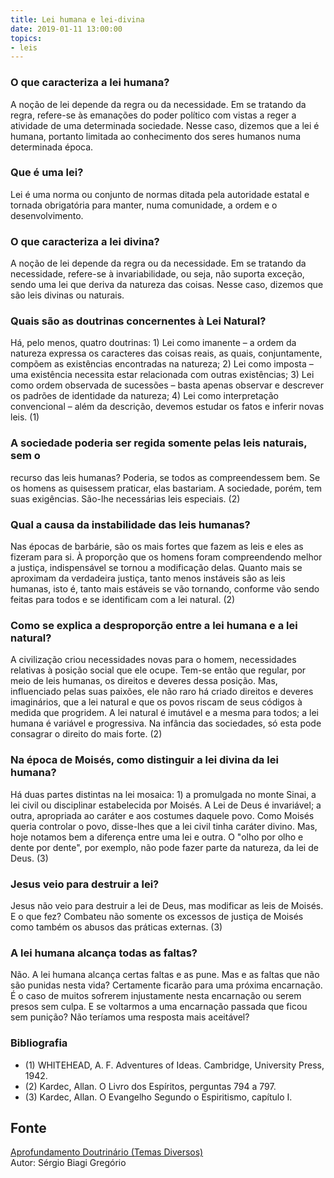 ```yaml
---
title: Lei humana e lei-divina
date: 2019-01-11 13:00:00
topics: 
- leis
---
```


### O que caracteriza a lei humana?
A noção de lei depende da regra ou da necessidade. Em se tratando da
regra, refere-se às emanações do poder político com vistas a reger a
atividade de uma determinada sociedade. Nesse caso, dizemos que a lei é
humana, portanto limitada ao conhecimento dos seres humanos numa
determinada época.

### Que é uma lei?
Lei é uma norma ou conjunto de normas ditada pela autoridade estatal e
tornada obrigatória para manter, numa comunidade, a ordem e o
desenvolvimento.

### O que caracteriza a lei divina?
A noção de lei depende da regra ou da necessidade. Em se tratando da
necessidade, refere-se à invariabilidade, ou seja, não suporta
exceção, sendo uma lei que deriva da natureza das coisas. Nesse caso,
dizemos que são leis divinas ou naturais.

### Quais são as doutrinas concernentes à Lei Natural?
Há, pelo menos, quatro doutrinas: 1) Lei como imanente – a ordem da
natureza expressa os caracteres das coisas reais, as quais,
conjuntamente, compõem as existências encontradas na natureza; 2) Lei
como imposta – uma existência necessita estar relacionada com outras
existências; 3) Lei como ordem observada de sucessões – basta apenas
observar e descrever os padrões de identidade da natureza; 4) Lei como
interpretação convencional – além da descrição, devemos estudar os
fatos e inferir novas leis. (1)

### A sociedade poderia ser regida somente pelas leis naturais, sem o
recurso das leis humanas?
Poderia, se todos as compreendessem bem. Se os homens as quisessem
praticar, elas bastariam. A sociedade, porém, tem suas exigências.
São-lhe necessárias leis especiais. (2)

### Qual a causa da instabilidade das leis humanas?
Nas épocas de barbárie, são os mais fortes que fazem as leis e eles as
fizeram para si. À proporção que os homens foram compreendendo melhor a
justiça, indispensável se tornou a modificação delas. Quanto mais se
aproximam da verdadeira justiça, tanto menos instáveis são as leis
humanas, isto é, tanto mais estáveis se vão tornando, conforme vão sendo
feitas para todos e se identificam com a lei natural. (2)

### Como se explica a desproporção entre a lei humana e a lei natural?
A civilização criou necessidades novas para o homem, necessidades
relativas à posição social que ele ocupe. Tem-se então que regular, por
meio de leis humanas, os direitos e deveres dessa posição. Mas,
influenciado pelas suas paixões, ele não raro há criado direitos e
deveres imaginários, que a lei natural e que os povos riscam de seus
códigos à medida que progridem. A lei natural é imutável e a mesma para
todos; a lei humana é variável e progressiva. Na infância das
sociedades, só esta pode consagrar o direito do mais forte. (2)

### Na época de Moisés, como distinguir a lei divina da lei humana?
Há duas partes distintas na lei mosaica: 1) a promulgada no monte Sinai, a lei
civil ou disciplinar estabelecida por Moisés. A Lei de Deus é invariável; a
outra, apropriada ao caráter e aos costumes daquele povo.  Como Moisés queria
controlar o povo, disse-lhes que a lei civil tinha caráter divino. Mas, hoje
notamos bem a diferença entre uma lei e outra.  O "olho por olho e dente por
dente", por exemplo, não pode fazer parte da natureza, da lei de Deus. (3)

### Jesus veio para destruir a lei?
Jesus não veio para destruir a lei de Deus, mas modificar as leis de
Moisés. E o que fez? Combateu não somente os excessos de justiça de
Moisés como também os abusos das práticas externas. (3)

### A lei humana alcança todas as faltas?
Não. A lei humana alcança certas faltas e as pune. Mas e as faltas que
não são punidas nesta vida? Certamente ficarão para uma próxima
encarnação. É o caso de muitos sofrerem injustamente nesta encarnação ou
serem presos sem culpa. E se voltarmos a uma encarnação passada que
ficou sem punição? Não teríamos uma resposta mais aceitável?

### Bibliografia
* (1) WHITEHEAD, A. F. Adventures of Ideas. Cambridge, University Press, 1942.
* (2) Kardec, Allan. O Livro dos Espíritos, perguntas 794 a 797.
* (3) Kardec, Allan. O Evangelho Segundo o Espiritismo, capítulo I.

## Fonte
[Aprofundamento Doutrinário (Temas Diversos)](https://sites.google.com/view/aprofundamentodoutrinario/lei-humana-e-lei-divina)  
Autor: Sérgio Biagi Gregório

